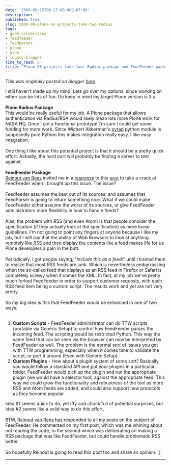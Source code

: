 ```yaml
---
date: '2008-09-15T09:17:00.008-07:00'
description: ''
published: true
slug: 2008-09-plone-os-projects-take-two-radius
tags:
- geek celebrities
- feedfeeder
- feedparser
- plone
- atom
- legacy-blogger
time_to_read: 5
title: 'Plone OS projects take two: Radius package and FeedFeeder package'
---
```


*This was originally posted on blogger [here](https://pydanny.blogspot.com/2008/09/plone-os-projects-take-two-radius.html)*.

I still haven't made up my mind.  Lets go over my options, since working on either can be lots of fun.  Do keep in mind my target Plone version is 3.x.<br /><br /><span style="font-weight: bold;">Plone Radius Package</span><br />This would be really useful for my job.  A Plone package that allows authentication via Radius/RSA would likely mean lots more Plone work for NASA HQ.  Once I got a functional prototype I'm sure I could get some funding for more work.  Since Wichert Akkerman's <a href="http://www.wiggy.net/code/pyrad/">pyrad</a> python module is supposedly pure Python this makes integration really easy.  I like easy integration.<br /><br />One thing I like about this potential project is that it should be a pretty quick effort.  Actually, the hard part will probably be finding a server to test against.<br /><br /><span style="font-weight: bold;">FeedFeeder Package</span><br /><span class="highlightedSearchTerm"><a href="http://vanrees.org/">Reinout</a></span><a href="http://vanrees.org/"> <span class="highlightedSearchTerm">van</span> <span class="highlightedSearchTerm">Rees</span></a> invited me in a <a href="https://www.blogger.com/comment.g?blogID=4477131926658044957&amp;postID=2983369878163019663">response</a> to this <a href="http://pydanny.blogspot.com/2008/09/some-ideas-for-open-source-plone.html">post</a> to take a crack at FeedFeeder when I brought up this issue.   The issue?<br /><br />Feedfeeder assumes the best out of its sources, and assumes that FeedParser is going to return something nice.  What if we could make FeedFeeder either assume the worst of its sources, or give FeedFeeder administrators more flexibility in how to handle feeds?<br /><span class="highlightedSearchTerm"></span><br />Alas, the problem with RSS (and even Atom) is that people consider the specification (if they actually look at the specification) as mere loose guidelines.  I'm not going to point any fingers at anyone because I like my job, but I will say that the ability of Web Browsers to look at anything remotely like RSS and then display the contents like a feed makes life for us Plone developers a pain in the butt.<br /><br />Periodically, I got people saying, "<span style="font-style: italic;">Include this as a feed!</span>" until I trained them to realize that most RSS feeds are junk.  Which is nevertheless embarrassing when the so-called feed that displays as an RSS feed in Firefox or Safari is completely screwy when it comes the XML.  In fact, at my job we've pretty much forked FeedFeeder in order to support customer requests, with each RSS feed item being a custom script.  The results work and yet are not very pretty.<br /><br />So my big idea is this that FeedFeeder would be enhanced in one of two ways:<br /><br /><ol><li><span style="font-weight: bold;">Custom Scripts</span> - FeedFeeder administrator can do TTW scripts (portable via Generic Setup) to control how FeedFeeder parses the incoming feed.  The scripting would be restricted Python.  This way the same feed that can be seen via the browser can now be interpreted by FeedFeeder as well.  The problem is the normal sort of issues you get with TTW programming, especially when it comes time to validate the script, or port it around (Even with Generic Setup).<br /></li><li><span style="font-weight: bold;">Custom Plugins</span> - How about a plugin system of some sort?  Basically, you would follow a standard API and put your plugins in a particular folder.  FeedFeeder would pick up the plugin and run the appropriate plugin (we would have a selector tool) against the appropriate feed.  This way we could grow the functionality and robustness of the tool as more RSS and Atom feeds are added, and could also support new protocols as they become popular</li></ol>Idea #1 seems quick to do, yet iffy and chock full of potential surprises, but Idea #2 seems like a solid way to do this effort.<br /><br /><span class="highlightedSearchTerm">BTW,  <a href="http://vanrees.org/">Reinout</a></span><a href="http://vanrees.org/"> <span class="highlightedSearchTerm">van</span> <span class="highlightedSearchTerm">Rees</span></a> has responded to all my posts on the subject of FeedFeeder. He commented on my first post, which was me whining about not reading the code, to the second which was deliberating on making a RSS package that was like FeedFeeder, but could handle problematic RSS better.<br /><br />So hopefully Reinout is going to read this post too and share an opinion. ;)

---

